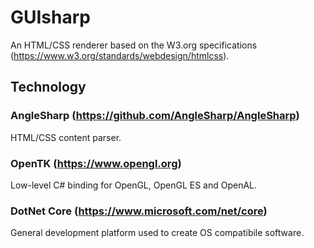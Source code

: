 # GUIsharp
An HTML/CSS renderer based on the W3.org specifications (https://www.w3.org/standards/webdesign/htmlcss). 

## Technology

### AngleSharp (https://github.com/AngleSharp/AngleSharp) 
HTML/CSS content parser.

### OpenTK (https://www.opengl.org)
Low-level C# binding for OpenGL, OpenGL ES and OpenAL.

### DotNet Core (https://www.microsoft.com/net/core)
General development platform used to create OS compatibile software.






